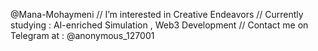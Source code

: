  @Mana-Mohaymeni //
 I’m interested in Creative Endeavors //
 Currently studying : AI-enriched Simulation , Web3 Development //
 Contact me on Telegram at : @anonymous_127001
<!---
Mana-Mohaymeni/Mana-Mohaymeni is a ✨ special ✨ repository because its `README.md` (this file) appears on your GitHub profile.
You can click the Preview link to take a look at your changes.
--->
